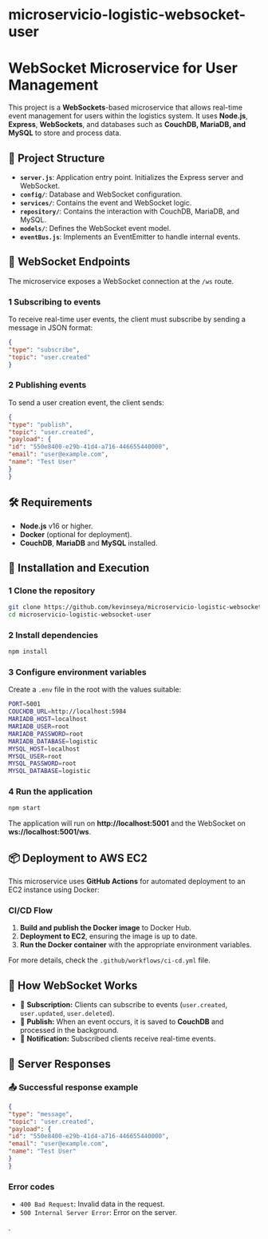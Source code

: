 # microservicio-logistic-websocket-user

# WebSocket Microservice for User Management

This project is a **WebSockets**-based microservice that allows real-time event management for users within the logistics system. It uses **Node.js**, **Express**, **WebSockets**, and databases such as **CouchDB, MariaDB, and MySQL** to store and process data.

## 📂 Project Structure

- **`server.js`**: Application entry point. Initializes the Express server and WebSocket.
- **`config/`**: Database and WebSocket configuration.
- **`services/`**: Contains the event and WebSocket logic.
- **`repository/`**: Contains the interaction with CouchDB, MariaDB, and MySQL.
- **`models/`**: Defines the WebSocket event model.
- **`eventBus.js`**: Implements an EventEmitter to handle internal events.

## 📌 WebSocket Endpoints

The microservice exposes a WebSocket connection at the `/ws` route.

### **1️ Subscribing to events**
To receive real-time user events, the client must subscribe by sending a message in JSON format:

```json
{
"type": "subscribe",
"topic": "user.created"
}
```

### **2️ Publishing events**
To send a user creation event, the client sends:

```json
{
"type": "publish",
"topic": "user.created",
"payload": {
"id": "550e8400-e29b-41d4-a716-446655440000",
"email": "user@example.com",
"name": "Test User"
}
}
```

## 🛠 Requirements

- **Node.js** v16 or higher.
- **Docker** (optional for deployment).
- **CouchDB**, **MariaDB** and **MySQL** installed.

## 🚀 Installation and Execution

### 1️ **Clone the repository**
```sh
git clone https://github.com/kevinseya/microservicio-logistic-websocket-user.git
cd microservicio-logistic-websocket-user
```

### 2️ **Install dependencies**
```sh
npm install
```

### 3️ **Configure environment variables**
Create a `.env` file in the root with the values suitable:
```sh
PORT=5001
COUCHDB_URL=http://localhost:5984
MARIADB_HOST=localhost
MARIADB_USER=root
MARIADB_PASSWORD=root
MARIADB_DATABASE=logistic
MYSQL_HOST=localhost
MYSQL_USER=root
MYSQL_PASSWORD=root
MYSQL_DATABASE=logistic
```

### 4️ **Run the application**
```sh
npm start
```

The application will run on **http://localhost:5001** and the WebSocket on **ws://localhost:5001/ws**.

## 📦 Deployment to AWS EC2
This microservice uses **GitHub Actions** for automated deployment to an EC2 instance using Docker:

### **CI/CD Flow**
1. **Build and publish the Docker image** to Docker Hub.
2. **Deployment to EC2**, ensuring the image is up to date.
3. **Run the Docker container** with the appropriate environment variables.

For more details, check the `.github/workflows/ci-cd.yml` file.

## 📡 How WebSocket Works

- 📩 **Subscription:** Clients can subscribe to events (`user.created`, `user.updated`, `user.deleted`).
- 🔄 **Publish:** When an event occurs, it is saved to **CouchDB** and processed in the background.
- 📨 **Notification:** Subscribed clients receive real-time events.

## 📌 Server Responses
### 📤 **Successful response example**
```json
{
"type": "message",
"topic": "user.created",
"payload": {
"id": "550e8400-e29b-41d4-a716-446655440000",
"email": "user@example.com",
"name": "Test User"
}
}
```

###  **Error codes**
- `400 Bad Request`: Invalid data in the request.
- `500 Internal Server Error`: Error on the server.

.



